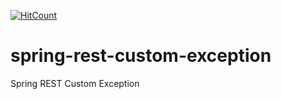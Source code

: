 [![HitCount](http://hits.dwyl.io/teamtact/https://github.com/teamtact/spring-rest-custom-exception.svg)](http://hits.dwyl.io/teamtact/https://github.com/teamtact/spring-rest-custom-exception)

# spring-rest-custom-exception
Spring REST Custom Exception
